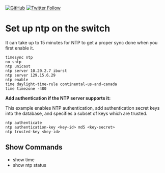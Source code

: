 <a href="https://mwhubbard.blogspot.com"><img alt="GitHub" src="https://img.shields.io/github/license/rikosintie/CookBook"></a>
<a href="https://twitter.com/rikosintie"><img alt="Twitter Follow" src="https://img.shields.io/twitter/follow/rikosintie?style=social"></a>


# Set up ntp on the switch

 It can take up to 15 minutes for NTP to get a proper sync done when you first enable it.

```
timesync ntp
no sntp
ntp unicast
ntp server 10.20.2.7 iburst
ntp server 129.15.6.29
ntp enable
time daylight-time-rule continental-us-and-canada
time timezone -480
```

**Add authentication if the NTP server supports it:**

This example enables NTP authentication, add authentication secret keys into the database, and specifies a subset of keys which are trusted.

```
ntp authenticate
ntp authentication-key <key-id> md5 <key-secret>
ntp trusted-key <key-id>
```

## Show Commands

* show time
* show ntp status
